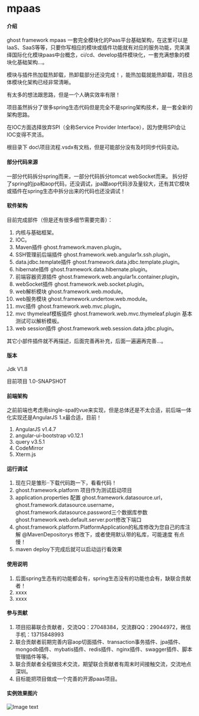 # mpaas

#### 介绍
ghost framework mpaas 一套完全模块化的Paas平台基础架构，在这里可以是IaaS、SaaS等等，只要你写相应的模块或插件功能就有对应的服务功能，完美演绎国际化化模块paas中台概念，ci/cd、develop插件模块化，一套充满想象的模块化基础架构...。

模块与插件热加载热卸载，热卸载部分还没完成！，能热加载就能热卸载，项目总体模块化架构已经非常清晰。

有太多的想法跟思路，但是一个人确实效率有限！

项目虽然拆分了很多spring生态代码但是完全不是spring架构技术，是一套全新的架构思路。

在IOC方面选择放弃SPI（全称Service Provider Interface），因为使用SPI会让IOC变得不灵活。

根目录下 doc\项目流程.vsdx有文档，但是可能部分没有及时同步代码变动。

#### 部分代码来源

一部分代码拆分spring而来，一部分代码拆分tomcat webSocket而来。
拆分好了spring的jpa和aop代码，还没调试，jpa跟aop代码涉及量较大，还有其它模块或插件在spring生态中拆分出来的代码也还没调试！

#### 软件架构

目前完成部件（但是还有很多细节需要完善）：
1.  内核与基础框架。
2.  IOC。
3.  Maven插件 ghost.framework.maven.plugin。
4.  SSH管理前后端插件 ghost.framework.web.angular1x.ssh.plugin。
5.  data.jdbc.template插件 ghost.framework.data.jdbc.template.plugin。
6.  hibernate插件 ghost.framework.data.hibernate.plugin。
7.  前端容器资源插件 ghost.framework.web.angular1x.container.plugin。
8.  webSocket插件 ghost.framework.web.socket.plugin。
9.  web解析模块 ghost.framework.web.module。
10. web服务模块 ghost.framework.undertow.web.module。
11. mvc插件 ghost.framework.web.mvc.plugin。
12. mvc thymeleaf模板插件 ghost.framework.web.mvc.thymeleaf.plugin 基本测试可以解析模板。
13. web session插件 ghost.framework.web.session.data.jdbc.plugin。

其它小部件插件就不再描述，后面完善再补充，后面一遍遍再完善...。

#### 版本

Jdk V1.8

目前项目 1.0-SNAPSHOT

#### 前端架构

之前前端也考虑用single-spa的vue来实现，但是总体还是不太合适，前后端一体化实现还是AngularJS 1.x最合适，目前！

1. AngularJS v1.4.7
2. angular-ui-bootstrap v0.12.1
3. query v3.5.1
4. CodeMirror 
5. Xterm.js

#### 运行调试

1.  现在只是雏形··下载代码跑一下，看看代码！
2.  ghost.framework.platform 项目作为测试启动项目
3.  application.properties 配置 ghost.framework.datasource.url，ghost.framework.datasource.username， 
    ghost.framework.datasource.password三个数据库参数
    ghost.framework.web.default.server.port修改下端口
4.  ghost.framework.platform.PlatformApplication的私库修改为您自己的库注解 @MavenDepositorys 修改下，或者使用默认带的私库，可能速度 
    有点慢！
5.  maven deploy下完成后就可以启动运行看效果
#### 使用说明

1.  后面spring生态有的功能都会有，spring生态没有的功能也会有，缺联合贡献者！
2.  xxxx
3.  xxxx

#### 参与贡献

1.  项目招募联合贡献者，交流QQ：27048384，交流群QQ：29044972，微信手机：13715848993
2.  联合贡献者前期完善内容aop切面插件、transaction事务插件、jpa插件、mongodb插件、mybatis插件、redis插件、nginx插件、swagger插件、脚本管理插件等等。
3.  联合贡献者全程做技术交流，期望联合贡献者有周末时间接触交流，交流地点深圳。
4.  目标能把项目做成一个完善的开源paas项目。

#### 实例效果图片

![Image text](https://gitee.com/guosc/mpaas/blob/master/img/ssh%E6%8F%92%E4%BB%B6%E6%95%88%E6%9E%9C.jpg)
